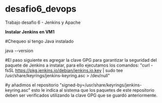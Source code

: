 # desafio6_devops
Trabajo desafio 6  - Jenkins y Apache

**Instalar Jenkins en VM1** 

#Chequeo si tengo Java instalado

java --version

#El paso siguiente es agregar la clave GPG para garantizar la seguridad del paquete de Jenkins a instalar, para ello ejecutamos los comandos: 
"curl -fsSL https://pkg.jenkins.io/debian/jenkins.io.key | sudo tee /usr/share/keyrings/jenkins-keyring.asc > /dev/null"

#y añadimos el repositorio
"signed-by=/usr/share/keyrings/jenkins-keyring.asc" esto le indica al sistema que los paquetes de este repositorio deben ser verificados utilizando la clave GPG que se guardó anteriormente. 

